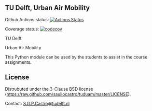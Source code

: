 TU Delft, Urban Air Mobility
---

Github Actions status:
[![Actions Status](https://github.com/saullocastro/tuduam/actions/workflows/pytest.yml/badge.svg)](https://github.com/saullocastro/tuduam/actions/workflows/pytest.yml)

Coverage status:
[![codecov](https://codecov.io/gh/saullocastro/tuduam/graph/badge.svg?token=QG08Lm2vwL)](https://codecov.io/gh/saullocastro/tuduam)


TU Delft

Urban Air Mobility


This Python module can be used by the students to assist in the course assignments.




License
-------
Distrubuted under the 3-Clause BSD license
(https://raw.github.com/saullocastro/tuduam/master/LICENSE).

Contact: S.G.P.Castro@tudelft.nl


